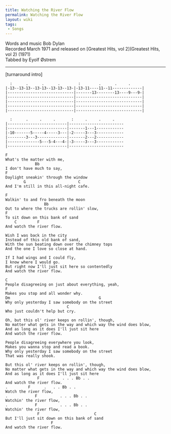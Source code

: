 ```yaml
---
title: Watching the River Flow
permalink: Watching the River Flow
layout: wiki
tags:
 - Songs
---
```


Words and music Bob Dylan  
Recorded March 1971 and released on [Greatest Hits, vol
2](Greatest Hits, vol 2) (1971)  
Tabbed by Eyolf Østrem

* * * * *

[turnaround intro]

      :      .      .      .        :        .      .     .
    |-13--13-13--13-13--13-13--13-|-13-11----11--11-------------|
    |-----------------------------|-------13--------13----9---9-|
    |-----------------------------|-----------------------------|
    |-----------------------------|-----------------------------|
    |-----------------------------|-----------------------------|
    |-----------------------------|-----------------------------|

      :      .     .     .       :     .     .     .
    |--------------------------|------------------------
    |--------------------------|-------1---1------------
    |-10-------5-----4-----3---|-2-----3---3------------
    |--------3---3-------------|-------2---2------------
    |--------------5---5-4---4-|-3-----3---3------------
    |--------------------------|------------------------

    F
    What's the matter with me,
                 Bb
    I don't have much to say,
    F
    Daylight sneakin' through the window
            G                       C
    And I'm still in this all-night cafe.

    F
    Walkin' to and fro beneath the moon
                     Bb
    Out to where the trucks are rollin' slow,
    F
    To sit down on this bank of sand
        C         F
    And watch the river flow.

    Wish I was back in the city
    Instead of this old bank of sand,
    With the sun beating down over the chimney tops
    And the one I love so close at hand.

    If I had wings and I could fly,
    I know where I would go.
    But right now I'll just sit here so contentedly
    And watch the river flow.

    C
    People disagreeing on just about everything, yeah,
    F
    Makes you stop and all wonder why.
    Dm                                       G
    Why only yesterday I saw somebody on the street
                               C
    Who just couldn't help but cry.

    Oh, but this ol' river keeps on rollin', though,
    No matter what gets in the way and which way the wind does blow,
    And as long as it does I'll just sit here
    And watch the river flow.

    People disagreeing everywhere you look,
    Makes you wanna stop and read a book.
    Why only yesterday I saw somebody on the street
    That was really shook.

    But this ol' river keeps on rollin', though,
    No matter what gets in the way and which way the wind does blow,
    And as long as it does I'll just sit here
                  F          . . . Bb . .
    And watch the river flow.
    .         F      .   . . Bb . .
    Watch the river flow,
    .            F          . . . Bb . .
    Watchin' the river flow,
    .            F          . . . Bb . .
    Watchin' the river flow,
                  F                        C
    But I'll just sit down on this bank of sand
                        F
    And watch the river flow.
